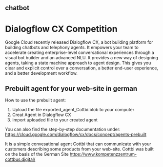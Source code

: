 ## chatbot

# Dialogflow CX Competition
Google Cloud recently released Dialogflow CX, a bot building platform for building chatbots and telephony agents. It empowers your team to accelerate creating enterprise-level conversational experiences through a visual bot builder and an advanced NLU. It provides a new way of designing agents, taking a state machine approach to agent design. This gives you clear and explicit control over a conversation, a better end-user experience, and a better development workflow.

## Prebuilt agent for your web-site in german
How to use the prebuilt agent:
1. Upload the file exported_agent_Cottbi.blob to your computer
2. Creat Agent in Dialogflow CX
3. Import uploaded file to your created agent

You can also find the step-by-step documentation under:
https://cloud.google.com/dialogflow/cx/docs/concept/agents-prebuilt 

It is a simple convesational agent Cottbi that can communicate with your customers describing some products from your web-site.
Cottbi was built on the basis of the German Site https://www.kompetenzzentrum-cottbus.digital/
